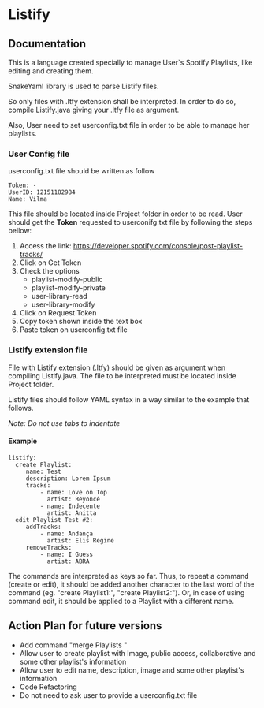 # Listify

## Documentation

This is a language created specially to manage User`s Spotify Playlists, like editing and creating them.

SnakeYaml library is used to parse Listify files.

So only files with .ltfy extension shall be interpreted. In order to do so, compile 
Listify.java giving your .ltfy file as argument.

Also, User need to set userconfig.txt file in order to be able to manage her playlists.


### User Config file

userconfig.txt file should be written as follow

    Token: -
    UserID: 12151182984
    Name: Vilma

This file should be located inside Project folder in order to be read.
User should get the **Token** requested to userconifg.txt file by following the steps bellow:
1. Access the link: https://developer.spotify.com/console/post-playlist-tracks/
2. Click on Get Token
3. Check the options 
    - playlist-modify-public
    - playlist-modify-private
    - user-library-read
    - user-library-modify
4. Click on Request Token
5. Copy token shown inside the text box
6. Paste token on userconfig.txt file
    
### Listify extension file

File with Listify extension (.ltfy) should be given as argument when compiling Listify.java. The file to be interpreted must be located inside Project folder.

Listify files should follow YAML syntax in a way similar to the example that follows.

*Note: Do not use tabs to indentate*

#### Example

    listify:
      create Playlist:
         name: Test
         description: Lorem Ipsum
         tracks:
             - name: Love on Top
               artist: Beyoncé
             - name: Indecente
               artist: Anitta
      edit Playlist Test #2:
         addTracks:
             - name: Andança
               artist: Elis Regine
         removeTracks: 
             - name: I Guess
               artist: ABRA
               

The commands are interpreted as keys so far. Thus, to repeat a command (create or edit), it should be added another 
character to the last word of the command (eg. "create Playlist1:", "create Playlist2:"). Or, in case of using command edit,
it should be applied to a Playlist with a different name.


## Action Plan for future versions

- Add command "merge Playlists "
- Allow user to create playlist with Image, public access, collaborative and some other playlist's information
- Allow user to edit name, description, image and some other playlist's information
- Code Refactoring
- Do not need to ask user to provide a userconfig.txt file




